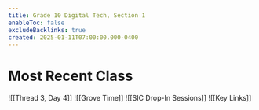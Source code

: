 ```yaml
---
title: Grade 10 Digital Tech, Section 1
enableToc: false
excludeBacklinks: true
created: 2025-01-11T07:00:00.000-0400
---
```

# Most Recent Class
![[Thread 3, Day 4]] 
![[Grove Time]]
![[SIC Drop-In Sessions]]
![[Key Links]]